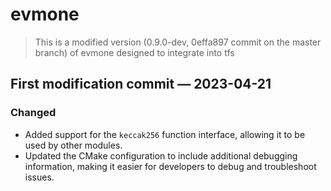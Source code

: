 # evmone

> This is a modified version (0.9.0-dev, 0effa897 commit on the master branch) 
> of evmone designed to integrate into tfs

## First modification commit — 2023-04-21

### Changed

- Added support for the `keccak256` function interface, 
  allowing it to be used by other modules.
- Updated the CMake configuration to include additional debugging information, 
  making it easier for developers to debug and troubleshoot issues.